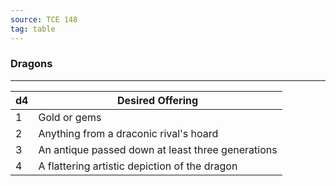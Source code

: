 ```yaml
---
source: TCE 148
tag: table
---
```


### Dragons
---
|d4|Desired Offering|
|----|------------|
|1|Gold or gems|
|2|Anything from a draconic rival's hoard|
|3|An antique passed down at least three generations|
|4|A flattering artistic depiction of the dragon|

